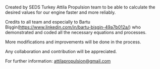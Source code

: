 Created by SEDS Turkey Attila Propulsion team to be able to calculate the desired values for our engine faster and more reliably.

Credits to all team and especially to Bartu Bişgin(https://www.linkedin.com/in/bartu-bisgin-49a7b012a/) who demonstrated and coded all the necessary equations and processes.

More modifications and improvements will be done in the process. 

Any collaboration and contribution will be appreciated.

For further information: attilapropulsion@gmail.com
